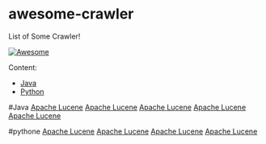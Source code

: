 # awesome-crawler
List of Some Crawler!

[![Awesome](https://cdn.rawgit.com/sindresorhus/awesome/d7305f38d29fed78fa85652e3a63e154dd8e8829/media/badge.svg)](https://github.com/sindresorhus/awesome)


Content:

* [Java](https://github.com/khazeshgar/awesome-crawler#java)
* [Python](https://github.com/khazeshgar/awesome-crawler#Python)

#Java
[Apache Lucene](http://lucene.com)
[Apache Lucene](http://lucene.com)
[Apache Lucene](http://lucene.com)
[Apache Lucene](http://lucene.com)
[Apache Lucene](http://lucene.com)

#pythone
[Apache Lucene](http://lucene.com)
[Apache Lucene](http://lucene.com)
[Apache Lucene](http://lucene.com)
[Apache Lucene](http://lucene.com)
